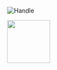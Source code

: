 ![Handle](https://user-images.githubusercontent.com/87572723/229592216-d4319f09-f6cd-40f6-a808-da9785cc7857.png)

<img src="https://user-images.githubusercontent.com/87572723/229611492-876c53e6-578e-4967-bde9-7e67263032d4.gif" width="100" height="100">

